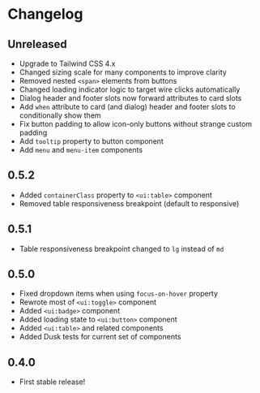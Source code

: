 # Changelog

## Unreleased

- Upgrade to Tailwind CSS 4.x
- Changed sizing scale for many components to improve clarity
- Removed nested `<span>` elements from buttons
- Changed loading indicator logic to target wire clicks automatically
- Dialog header and footer slots now forward attributes to card slots
- Add `when` attribute to card (and dialog) header and footer slots to conditionally show them
- Fix button padding to allow icon-only buttons without strange custom padding
- Add `tooltip` property to button component
- Add `menu` and `menu-item` components

## 0.5.2

- Added `containerClass` property to `<ui:table>` component
- Removed table responsiveness breakpoint (default to responsive)

## 0.5.1

- Table responsiveness breakpoint changed to `lg` instead of `md`

## 0.5.0

- Fixed dropdown items when using `focus-on-hover` property
- Rewrote most of `<ui:toggle>` component
- Added `<ui:badge>` component
- Added loading state to `<ui:button>` component
- Added `<ui:table>` and related components
- Added Dusk tests for current set of components

## 0.4.0

- First stable release!
